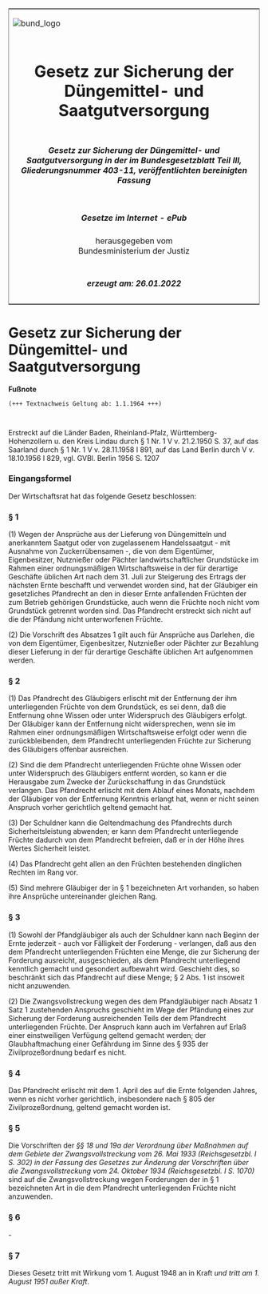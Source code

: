 <span id="DECKBLATT.html"></span>

<table border="0" frame="border" width="100%">

<tr valign="top">

<td align="left">

![bund\_logo](BfJ_2021_Web_de_de.gif)

</td>

<td align="right">

 

</td>

</tr>

<tr align="center" valign="middle">

<td colspan="2">

# Gesetz zur Sicherung der Düngemittel- und Saatgutversorgung

</td>

</tr>

<tr align="center" valign="middle">

<td colspan="2">

##### Gesetz zur Sicherung der Düngemittel- und Saatgutversorgung in der im Bundesgesetzblatt Teil III, Gliederungsnummer 403-11, veröffentlichten bereinigten Fassung

</td>

</tr>

<tr align="center" valign="middle">

<td colspan="2">

  
  

##### Gesetze im Internet - ePub  
  
herausgegeben vom  
Bundesministerium der Justiz

</td>

</tr>

<tr align="center" valign="bottom">

<td colspan="2">

  
  

##### erzeugt am: 26.01.2022

</td>

</tr>

</table>

<span id="BJNR700080949.html"></span>

# Gesetz zur Sicherung der Düngemittel- und Saatgutversorgung

<div>

  
**Fußnote**

<div class="jnhtml">

<div>

<div class="jurAbsatz">

  

``` 
(+++ Textnachweis Geltung ab: 1.1.1964 +++)

 
```

Erstreckt auf die Länder Baden, Rheinland-Pfalz,
Württemberg-Hohenzollern u. den Kreis Lindau durch § 1 Nr. 1 V v.
21.2.1950 S. 37, auf das Saarland durch § 1 Nr. 1 V v. 28.11.1958 I 891,
auf das Land Berlin durch V v. 18.10.1956 I 829, vgl. GVBl. Berlin 1956
S. 1207

</div>

</div>

</div>

</div>

<span id="BJNR700080949BJNE000100304.html"></span>

### Eingangsformel  

<div>

<div class="jnhtml">

<div>

<div class="jurAbsatz">

Der Wirtschaftsrat hat das folgende Gesetz beschlossen:

</div>

</div>

</div>

</div>

<span id="BJNR700080949BJNE000200304.html"></span>

### § 1  

<div>

<div class="jnhtml">

<div>

<div class="jurAbsatz">

(1) Wegen der Ansprüche aus der Lieferung von Düngemitteln und
anerkanntem Saatgut oder von zugelassenem Handelssaatgut - mit Ausnahme
von Zuckerrübensamen -, die von dem Eigentümer, Eigenbesitzer,
Nutznießer oder Pächter landwirtschaftlicher Grundstücke im Rahmen
einer ordnungsmäßigen Wirtschaftsweise in der für derartige Geschäfte
üblichen Art nach dem 31. Juli zur Steigerung des Ertrags der nächsten
Ernte beschafft und verwendet worden sind, hat der Gläubiger ein
gesetzliches Pfandrecht an den in dieser Ernte anfallenden Früchten der
zum Betrieb gehörigen Grundstücke, auch wenn die Früchte noch nicht vom
Grundstück getrennt worden sind. Das Pfandrecht erstreckt sich nicht auf
die der Pfändung nicht unterworfenen Früchte.

</div>

<div class="jurAbsatz">

(2) Die Vorschrift des Absatzes 1 gilt auch für Ansprüche aus Darlehen,
die von dem Eigentümer, Eigenbesitzer, Nutznießer oder Pächter zur
Bezahlung dieser Lieferung in der für derartige Geschäfte üblichen Art
aufgenommen werden.

</div>

</div>

</div>

</div>

<span id="BJNR700080949BJNE000300304.html"></span>

### § 2  

<div>

<div class="jnhtml">

<div>

<div class="jurAbsatz">

(1) Das Pfandrecht des Gläubigers erlischt mit der Entfernung der ihm
unterliegenden Früchte von dem Grundstück, es sei denn, daß die
Entfernung ohne Wissen oder unter Widerspruch des Gläubigers erfolgt.
Der Gläubiger kann der Entfernung nicht widersprechen, wenn sie im
Rahmen einer ordnungsmäßigen Wirtschaftsweise erfolgt oder wenn die
zurückbleibenden, dem Pfandrecht unterliegenden Früchte zur Sicherung
des Gläubigers offenbar ausreichen.

</div>

<div class="jurAbsatz">

(2) Sind die dem Pfandrecht unterliegenden Früchte ohne Wissen oder
unter Widerspruch des Gläubigers entfernt worden, so kann er die
Herausgabe zum Zwecke der Zurückschaffung in das Grundstück verlangen.
Das Pfandrecht erlischt mit dem Ablauf eines Monats, nachdem der
Gläubiger von der Entfernung Kenntnis erlangt hat, wenn er nicht seinen
Anspruch vorher gerichtlich geltend gemacht hat.

</div>

<div class="jurAbsatz">

(3) Der Schuldner kann die Geltendmachung des Pfandrechts durch
Sicherheitsleistung abwenden; er kann dem Pfandrecht unterliegende
Früchte dadurch von dem Pfandrecht befreien, daß er in der Höhe ihres
Wertes Sicherheit leistet.

</div>

<div class="jurAbsatz">

(4) Das Pfandrecht geht allen an den Früchten bestehenden dinglichen
Rechten im Rang vor.

</div>

<div class="jurAbsatz">

(5) Sind mehrere Gläubiger der in § 1 bezeichneten Art vorhanden, so
haben ihre Ansprüche untereinander gleichen Rang.

</div>

</div>

</div>

</div>

<span id="BJNR700080949BJNE000400304.html"></span>

### § 3  

<div>

<div class="jnhtml">

<div>

<div class="jurAbsatz">

(1) Sowohl der Pfandgläubiger als auch der Schuldner kann nach Beginn
der Ernte jederzeit - auch vor Fälligkeit der Forderung - verlangen, daß
aus den dem Pfandrecht unterliegenden Früchten eine Menge, die zur
Sicherung der Forderung ausreicht, ausgeschieden, als dem Pfandrecht
unterliegend kenntlich gemacht und gesondert aufbewahrt wird. Geschieht
dies, so beschränkt sich das Pfandrecht auf diese Menge; § 2 Abs. 1 ist
insoweit nicht anzuwenden.

</div>

<div class="jurAbsatz">

(2) Die Zwangsvollstreckung wegen des dem Pfandgläubiger nach Absatz 1
Satz 1 zustehenden Anspruchs geschieht im Wege der Pfändung eines zur
Sicherung der Forderung ausreichenden Teils der dem Pfandrecht
unterliegenden Früchte. Der Anspruch kann auch im Verfahren auf Erlaß
einer einstweiligen Verfügung geltend gemacht werden; der
Glaubhaftmachung einer Gefährdung im Sinne des § 935 der
Zivilprozeßordnung bedarf es nicht.

</div>

</div>

</div>

</div>

<span id="BJNR700080949BJNE000500304.html"></span>

### § 4  

<div>

<div class="jnhtml">

<div>

<div class="jurAbsatz">

Das Pfandrecht erlischt mit dem 1. April des auf die Ernte folgenden
Jahres, wenn es nicht vorher gerichtlich, insbesondere nach § 805 der
Zivilprozeßordnung, geltend gemacht worden ist.

</div>

</div>

</div>

</div>

<span id="BJNR700080949BJNE000600304.html"></span>

### § 5  

<div>

<div class="jnhtml">

<div>

<div class="jurAbsatz">

Die Vorschriften der <span style="font-style:italic;">§§ 18 und 19a der
Verordnung über Maßnahmen auf dem Gebiete der Zwangsvollstreckung vom
26. Mai 1933 (Reichsgesetzbl. I S. 302) in der Fassung des Gesetzes zur
Änderung der Vorschriften über die Zwangsvollstreckung vom 24. Oktober
1934 (Reichsgesetzbl. I S. 1070)</span> sind auf die Zwangsvollstreckung
wegen Forderungen der in § 1 bezeichneten Art in die dem Pfandrecht
unterliegenden Früchte nicht anzuwenden.

</div>

</div>

</div>

</div>

<span id="BJNR700080949BJNE000700304.html"></span>

### § 6  

<div>

<div class="jnhtml">

<div>

<div class="jurAbsatz">

\-

</div>

</div>

</div>

</div>

<span id="BJNR700080949BJNE000800304.html"></span>

### § 7  

<div>

<div class="jnhtml">

<div>

<div class="jurAbsatz">

Dieses Gesetz tritt mit Wirkung vom 1. August 1948 an in Kraft
<span style="font-style:italic;">und tritt am 1. August 1951 außer
Kraft</span>.

</div>

</div>

</div>

</div>

